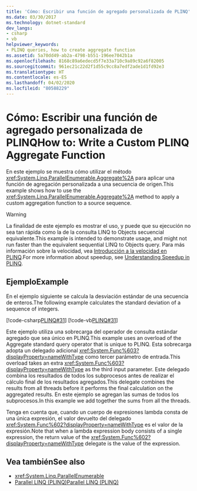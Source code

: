 ```yaml
---
title: 'Cómo: Escribir una función de agregado personalizada de PLINQ'
ms.date: 03/30/2017
ms.technology: dotnet-standard
dev_langs:
- csharp
- vb
helpviewer_keywords:
- PLINQ queries, how to create aggregate function
ms.assetid: 5a70dd49-ab2a-4798-b551-196ee7042b1a
ms.openlocfilehash: 8168c89a6edecd5f7e33a710c9a89c92a6f82005
ms.sourcegitcommit: 961ec21c22d2f1d55c9cc8a7edf2ade1d1fd92e3
ms.translationtype: HT
ms.contentlocale: es-ES
ms.lasthandoff: 04/02/2020
ms.locfileid: "80588229"
---
```

# <a name="how-to-write-a-custom-plinq-aggregate-function"></a><span data-ttu-id="e5e95-102">Cómo: Escribir una función de agregado personalizada de PLINQ</span><span class="sxs-lookup"><span data-stu-id="e5e95-102">How to: Write a Custom PLINQ Aggregate Function</span></span>
<span data-ttu-id="e5e95-103">En este ejemplo se muestra cómo utilizar el método <xref:System.Linq.ParallelEnumerable.Aggregate%2A> para aplicar una función de agregación personalizada a una secuencia de origen.</span><span class="sxs-lookup"><span data-stu-id="e5e95-103">This example shows how to use the <xref:System.Linq.ParallelEnumerable.Aggregate%2A> method to apply a custom aggregation function to a source sequence.</span></span>  
  
> [!WARNING]
> <span data-ttu-id="e5e95-104">La finalidad de este ejemplo es mostrar el uso, y puede que su ejecución no sea tan rápida como la de la consulta LINQ to Objects secuencial equivalente.</span><span class="sxs-lookup"><span data-stu-id="e5e95-104">This example is intended to demonstrate usage, and might not run faster than the equivalent sequential LINQ to Objects query.</span></span> <span data-ttu-id="e5e95-105">Para más información sobre la velocidad, vea [Introducción a la velocidad en PLINQ](../../../docs/standard/parallel-programming/understanding-speedup-in-plinq.md).</span><span class="sxs-lookup"><span data-stu-id="e5e95-105">For more information about speedup, see [Understanding Speedup in PLINQ](../../../docs/standard/parallel-programming/understanding-speedup-in-plinq.md).</span></span>  
  
## <a name="example"></a><span data-ttu-id="e5e95-106">Ejemplo</span><span class="sxs-lookup"><span data-stu-id="e5e95-106">Example</span></span>  
 <span data-ttu-id="e5e95-107">En el ejemplo siguiente se calcula la desviación estándar de una secuencia de enteros.</span><span class="sxs-lookup"><span data-stu-id="e5e95-107">The following example calculates the standard deviation of a sequence of integers.</span></span>  
  
 [!code-csharp[PLINQ#31](../../../samples/snippets/csharp/VS_Snippets_Misc/plinq/cs/plinqsamples.cs#31)]
 [!code-vb[PLINQ#31](../../../samples/snippets/visualbasic/VS_Snippets_Misc/plinq/vb/plinqsnippets1.vb#31)]  
  
 <span data-ttu-id="e5e95-108">Este ejemplo utiliza una sobrecarga del operador de consulta estándar agregado que sea único en PLINQ.</span><span class="sxs-lookup"><span data-stu-id="e5e95-108">This example uses an overload of the Aggregate standard query operator that is unique to PLINQ.</span></span> <span data-ttu-id="e5e95-109">Esta sobrecarga adopta un delegado adicional <xref:System.Func%603?displayProperty=nameWithType> como tercer parámetro de entrada.</span><span class="sxs-lookup"><span data-stu-id="e5e95-109">This overload takes an extra <xref:System.Func%603?displayProperty=nameWithType> as the third input parameter.</span></span> <span data-ttu-id="e5e95-110">Este delegado combina los resultados de todos los subprocesos antes de realizar el cálculo final de los resultados agregados.</span><span class="sxs-lookup"><span data-stu-id="e5e95-110">This delegate combines the results from all threads before it performs the final calculation on the aggregated results.</span></span> <span data-ttu-id="e5e95-111">En este ejemplo se agregan las sumas de todos los subprocesos.</span><span class="sxs-lookup"><span data-stu-id="e5e95-111">In this example we add together the sums from all the threads.</span></span>  
  
 <span data-ttu-id="e5e95-112">Tenga en cuenta que, cuando un cuerpo de expresiones lambda consta de una única expresión, el valor devuelto del delegado <xref:System.Func%602?displayProperty=nameWithType> es el valor de la expresión.</span><span class="sxs-lookup"><span data-stu-id="e5e95-112">Note that when a lambda expression body consists of a single expression, the return value of the <xref:System.Func%602?displayProperty=nameWithType> delegate is the value of the expression.</span></span>  
  
## <a name="see-also"></a><span data-ttu-id="e5e95-113">Vea también</span><span class="sxs-lookup"><span data-stu-id="e5e95-113">See also</span></span>

- <xref:System.Linq.ParallelEnumerable>
- [<span data-ttu-id="e5e95-114">Parallel LINQ (PLINQ)</span><span class="sxs-lookup"><span data-stu-id="e5e95-114">Parallel LINQ (PLINQ)</span></span>](../../../docs/standard/parallel-programming/introduction-to-plinq.md)
